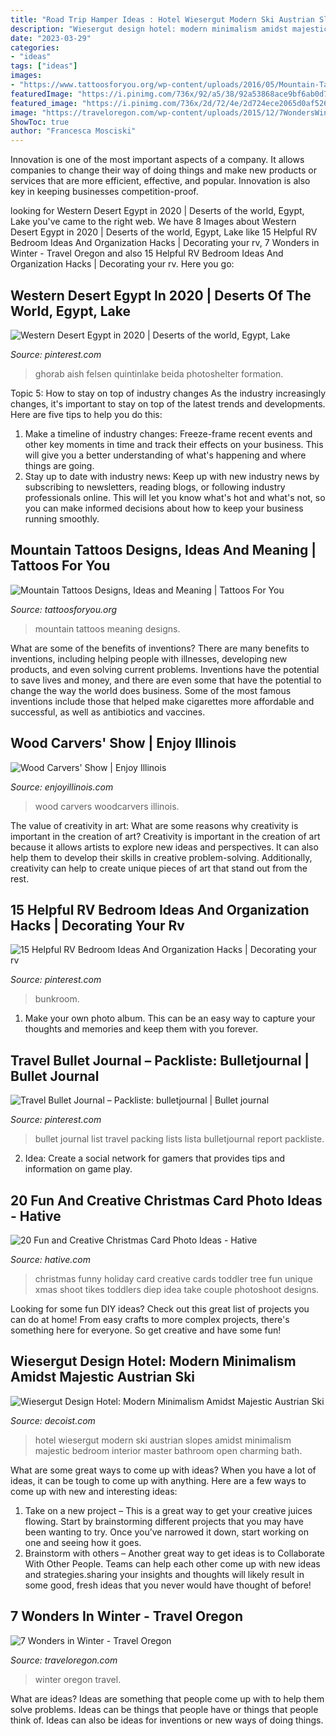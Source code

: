 ```yaml
---
title: "Road Trip Hamper Ideas : Hotel Wiesergut Modern Ski Austrian Slopes Amidst Minimalism Majestic Bedroom Interior Master Bathroom Open Charming Bath"
description: "Wiesergut design hotel: modern minimalism amidst majestic austrian ski"
date: "2023-03-29"
categories:
- "ideas"
tags: ["ideas"]
images:
- "https://www.tattoosforyou.org/wp-content/uploads/2016/05/Mountain-Tattoos.jpg"
featuredImage: "https://i.pinimg.com/736x/92/a5/38/92a53868ace9bf6ab0d75c37d389f184.jpg"
featured_image: "https://i.pinimg.com/736x/2d/72/4e/2d724ece2065d0af526738f865f1828b.jpg"
image: "https://traveloregon.com/wp-content/uploads/2015/12/7WondersWinterSlideshow_2000x1000.jpg"
ShowToc: true
author: "Francesca Mosciski"
---
```



Innovation is one of the most important aspects of a company. It allows companies to change their way of doing things and make new products or services that are more efficient, effective, and popular. Innovation is also key in keeping businesses competition-proof.

	

		
looking for Western Desert Egypt in 2020 | Deserts of the world, Egypt, Lake you've came to the right web. We have 8 Images about Western Desert Egypt in 2020 | Deserts of the world, Egypt, Lake like 15 Helpful RV Bedroom Ideas And Organization Hacks | Decorating your rv, 7 Wonders in Winter - Travel Oregon and also 15 Helpful RV Bedroom Ideas And Organization Hacks | Decorating your rv. Here you go:
		
    
## Western Desert Egypt In 2020 | Deserts Of The World, Egypt, Lake

<img loading=lazy src="https://i.pinimg.com/736x/92/a5/38/92a53868ace9bf6ab0d75c37d389f184.jpg" onerror="this.onerror=null;this.src='https://tse3.mm.bing.net/th?id=OIP.czymfUZlq41X2MXUKCCR2gHaLG&amp;pid=15.1';" alt="Western Desert Egypt in 2020 | Deserts of the world, Egypt, Lake">

_Source: pinterest.com_

>ghorab aish felsen quintinlake beida photoshelter formation. 

	

Topic 5: How to stay on top of industry changes
As the industry increasingly changes, it's important to stay on top of the latest trends and developments. Here are five tips to help you do this:
1. Make a timeline of industry changes: Freeze-frame recent events and other key moments in time and track their effects on your business. This will give you a better understanding of what's happening and where things are going.
2. Stay up to date with industry news: Keep up with new industry news by subscribing to newsletters, reading blogs, or following industry professionals online. This will let you know what's hot and what's not, so you can make informed decisions about how to keep your business running smoothly.

    
## Mountain Tattoos Designs, Ideas And Meaning | Tattoos For You

<img loading=lazy src="https://www.tattoosforyou.org/wp-content/uploads/2016/05/Mountain-Tattoos.jpg" onerror="this.onerror=null;this.src='https://tse2.mm.bing.net/th?id=OIP.cVexk71zmSXMzuauNEnTeQHaLH&amp;pid=15.1';" alt="Mountain Tattoos Designs, Ideas and Meaning | Tattoos For You">

_Source: tattoosforyou.org_

>mountain tattoos meaning designs. 

	

What are some of the benefits of inventions?
There are many benefits to inventions, including helping people with illnesses, developing new products, and even solving current problems. Inventions have the potential to save lives and money, and there are even some that have the potential to change the way the world does business. Some of the most famous inventions include those that helped make cigarettes more affordable and successful, as well as antibiotics and vaccines.

    
## Wood Carvers&#039; Show | Enjoy Illinois

<img loading=lazy src="https://www.enjoyillinois.com/assets/Tourism-Operators/images/_resampled/ScaleWidthWzEyMDBd/woodcarvers.JPG" onerror="this.onerror=null;this.src='https://tse2.mm.bing.net/th?id=OIP.BUIgC4y3YPDGnBt4fwfZFgHaFj&amp;pid=15.1';" alt="Wood Carvers&#039; Show | Enjoy Illinois">

_Source: enjoyillinois.com_

>wood carvers woodcarvers illinois. 

	

The value of creativity in art: What are some reasons why creativity is important in the creation of art?
Creativity is important in the creation of art because it allows artists to explore new ideas and perspectives. It can also help them to develop their skills in creative problem-solving. Additionally, creativity can help to create unique pieces of art that stand out from the rest.

    
## 15 Helpful RV Bedroom Ideas And Organization Hacks | Decorating Your Rv

<img loading=lazy src="https://i.pinimg.com/736x/2d/72/4e/2d724ece2065d0af526738f865f1828b.jpg" onerror="this.onerror=null;this.src='https://tse1.mm.bing.net/th?id=OIP.dSWTUhMQQ6lsYpC8qWmMhAHaJ4&amp;pid=15.1';" alt="15 Helpful RV Bedroom Ideas And Organization Hacks | Decorating your rv">

_Source: pinterest.com_

>bunkroom. 

	

1. Make your own photo album. This can be an easy way to capture your thoughts and memories and keep them with you forever.

    
## Travel Bullet Journal – Packliste: Bulletjournal | Bullet Journal

<img loading=lazy src="https://i.pinimg.com/736x/3b/55/ee/3b55eec1341c4d15e8e48ac69747dfb1.jpg" onerror="this.onerror=null;this.src='https://tse2.mm.bing.net/th?id=OIP.yK2SZYRVkfBfjx5FiiOmywHaJ4&amp;pid=15.1';" alt="Travel Bullet Journal – Packliste: bulletjournal | Bullet journal">

_Source: pinterest.com_

>bullet journal list travel packing lists lista bulletjournal report packliste. 

	

2. Idea: Create a social network for gamers that provides tips and information on game play.

    
## 20 Fun And Creative Christmas Card Photo Ideas - Hative

<img loading=lazy src="https://hative.com/wp-content/uploads/2014/11/christmas-card-photo-ideas/19-christmas-card-photo-ideas.jpg" onerror="this.onerror=null;this.src='https://tse1.mm.bing.net/th?id=OIP.oRaY5QY4AGzTNCpJzST8AQHaKD&amp;pid=15.1';" alt="20 Fun and Creative Christmas Card Photo Ideas - Hative">

_Source: hative.com_

>christmas funny holiday card creative cards toddler tree fun unique xmas shoot tikes toddlers diep idea take couple photoshoot designs. 

	

Looking for some fun DIY ideas? Check out this great list of projects you can do at home! From easy crafts to more complex projects, there's something here for everyone. So get creative and have some fun!

    
## Wiesergut Design Hotel: Modern Minimalism Amidst Majestic Austrian Ski

<img loading=lazy src="http://cdn.decoist.com/wp-content/uploads/2013/02/Wiesergut-Design-Hotel-13.jpg" onerror="this.onerror=null;this.src='https://tse2.mm.bing.net/th?id=OIP.Jck9Nu586nyyDR247UUqNAHaE8&amp;pid=15.1';" alt="Wiesergut Design Hotel: Modern Minimalism Amidst Majestic Austrian Ski">

_Source: decoist.com_

>hotel wiesergut modern ski austrian slopes amidst minimalism majestic bedroom interior master bathroom open charming bath. 

	

What are some great ways to come up with ideas?
When you have a lot of ideas, it can be tough to come up with anything. Here are a few ways to come up with new and interesting ideas: 
1. Take on a new project – This is a great way to get your creative juices flowing. Start by brainstorming different projects that you may have been wanting to try. Once you’ve narrowed it down, start working on one and seeing how it goes. 
2. Brainstorm with others – Another great way to get ideas is to Collaborate With Other People. Teams can help each other come up with new ideas and strategies.sharing your insights and thoughts will likely result in some good, fresh ideas that you never would have thought of before! 

    
## 7 Wonders In Winter - Travel Oregon

<img loading=lazy src="https://traveloregon.com/wp-content/uploads/2015/12/7WondersWinterSlideshow_2000x1000.jpg" onerror="this.onerror=null;this.src='https://tse1.mm.bing.net/th?id=OIP.xGdMBmH3XPFLtDHpkTsiGAHaDt&amp;pid=15.1';" alt="7 Wonders in Winter - Travel Oregon">

_Source: traveloregon.com_

>winter oregon travel. 

	

What are ideas?
Ideas are something that people come up with to help them solve problems. Ideas can be things that people have or things that people think of. Ideas can also be ideas for inventions or new ways of doing things.

